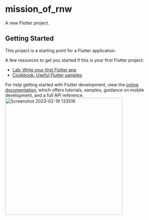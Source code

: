 # mission_of_rnw

A new Flutter project.

## Getting Started

This project is a starting point for a Flutter application.

A few resources to get you started if this is your first Flutter project:

- [Lab: Write your first Flutter app](https://docs.flutter.dev/get-started/codelab)
- [Cookbook: Useful Flutter samples](https://docs.flutter.dev/cookbook)

For help getting started with Flutter development, view the
[online documentation](https://docs.flutter.dev/), which offers tutorials,
samples, guidance on mobile development, and a full API reference.
<img width="377" alt="Screenshot 2023-02-19 133516" src="https://user-images.githubusercontent.com/116253518/219936428-05c797b3-3001-4a4c-9b60-0e826fc35a92.png">

